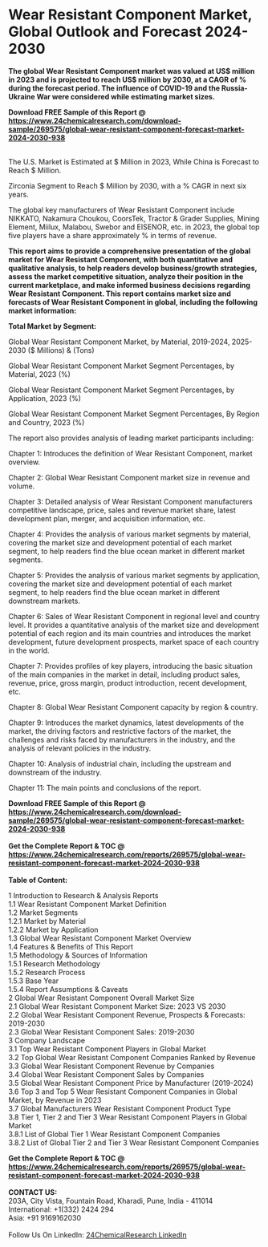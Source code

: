 <h1>Wear Resistant Component Market, Global Outlook and Forecast 2024-2030</h1><p><strong>The global Wear Resistant Component market was valued at US$ million in 2023 and is projected to reach US$ million by 2030, at a CAGR of % during the forecast period. The influence of COVID-19 and the Russia-Ukraine War were considered while estimating market sizes.</strong></p><p>
</p><p></p><div><b>Download FREE Sample of this Report @ 
            <a href="https://www.24chemicalresearch.com/download-sample/269575/global-wear-resistant-component-forecast-market-2024-2030-938">
            https://www.24chemicalresearch.com/download-sample/269575/global-wear-resistant-component-forecast-market-2024-2030-938</a></b></div><br><p>
The U.S. Market is Estimated at $ Million in 2023, While China is Forecast to Reach $ Million.</p><p>
Zirconia Segment to Reach $ Million by 2030, with a % CAGR in next six years.</p><p>
The global key manufacturers of Wear Resistant Component include NIKKATO, Nakamura Choukou, CoorsTek, Tractor &amp; Grader Supplies, Mining Element, Miilux, Malabou, Swebor and EISENOR, etc. in 2023, the global top five players have a share approximately % in terms of revenue.</p><p>
<strong>This report aims to provide a comprehensive presentation of the global market for Wear Resistant Component, with both quantitative and qualitative analysis, to help readers develop business/growth strategies, assess the market competitive situation, analyze their position in the current marketplace, and make informed business decisions regarding Wear Resistant Component. This report contains market size and forecasts of Wear Resistant Component in global, including the following market information:</strong></p><p>
</p><p>
<strong>Total Market by Segment:</strong></p><p>
Global Wear Resistant Component Market, by Material, 2019-2024, 2025-2030 ($ Millions) &amp; (Tons)</p><p>
Global Wear Resistant Component Market Segment Percentages, by Material, 2023 (%)</p><p>
</p><p>
Global Wear Resistant Component Market Segment Percentages, by Application, 2023 (%)</p><p>
</p><p>
Global Wear Resistant Component Market Segment Percentages, By Region and Country, 2023 (%)</p><p>
</p><p>
The report also provides analysis of leading market participants including:</p><p>
</p><p>
</p><p>
Chapter 1: Introduces the definition of Wear Resistant Component, market overview.</p><p>
Chapter 2: Global Wear Resistant Component market size in revenue and volume.</p><p>
Chapter 3: Detailed analysis of Wear Resistant Component manufacturers competitive landscape, price, sales and revenue market share, latest development plan, merger, and acquisition information, etc.</p><p>
Chapter 4: Provides the analysis of various market segments by material, covering the market size and development potential of each market segment, to help readers find the blue ocean market in different market segments.</p><p>
Chapter 5: Provides the analysis of various market segments by application, covering the market size and development potential of each market segment, to help readers find the blue ocean market in different downstream markets.</p><p>
Chapter 6: Sales of Wear Resistant Component in regional level and country level. It provides a quantitative analysis of the market size and development potential of each region and its main countries and introduces the market development, future development prospects, market space of each country in the world.</p><p>
Chapter 7: Provides profiles of key players, introducing the basic situation of the main companies in the market in detail, including product sales, revenue, price, gross margin, product introduction, recent development, etc.</p><p>
Chapter 8: Global Wear Resistant Component capacity by region &amp; country.</p><p>
Chapter 9: Introduces the market dynamics, latest developments of the market, the driving factors and restrictive factors of the market, the challenges and risks faced by manufacturers in the industry, and the analysis of relevant policies in the industry.</p><p>
Chapter 10: Analysis of industrial chain, including the upstream and downstream of the industry.</p><p>
Chapter 11: The main points and conclusions of the report.</p><div><b>Download FREE Sample of this Report @ 
            <a href="https://www.24chemicalresearch.com/download-sample/269575/global-wear-resistant-component-forecast-market-2024-2030-938">
            https://www.24chemicalresearch.com/download-sample/269575/global-wear-resistant-component-forecast-market-2024-2030-938</a></b></div><br><div><b>Get the Complete Report & TOC @ 
            <a href="https://www.24chemicalresearch.com/reports/269575/global-wear-resistant-component-forecast-market-2024-2030-938">
            https://www.24chemicalresearch.com/reports/269575/global-wear-resistant-component-forecast-market-2024-2030-938</a></b></div><br>
            <b>Table of Content:</b><p>1 Introduction to Research & Analysis Reports<br />
    1.1 Wear Resistant Component Market Definition<br />
    1.2 Market Segments<br />
        1.2.1 Market by Material<br />
        1.2.2 Market by Application<br />
    1.3 Global Wear Resistant Component Market Overview<br />
    1.4 Features & Benefits of This Report<br />
    1.5 Methodology & Sources of Information<br />
        1.5.1 Research Methodology<br />
        1.5.2 Research Process<br />
        1.5.3 Base Year<br />
        1.5.4 Report Assumptions & Caveats<br />
2 Global Wear Resistant Component Overall Market Size<br />
    2.1 Global Wear Resistant Component Market Size: 2023 VS 2030<br />
    2.2 Global Wear Resistant Component Revenue, Prospects & Forecasts: 2019-2030<br />
    2.3 Global Wear Resistant Component Sales: 2019-2030<br />
3 Company Landscape<br />
    3.1 Top Wear Resistant Component Players in Global Market<br />
    3.2 Top Global Wear Resistant Component Companies Ranked by Revenue<br />
    3.3 Global Wear Resistant Component Revenue by Companies<br />
    3.4 Global Wear Resistant Component Sales by Companies<br />
    3.5 Global Wear Resistant Component Price by Manufacturer (2019-2024)<br />
    3.6 Top 3 and Top 5 Wear Resistant Component Companies in Global Market, by Revenue in 2023<br />
    3.7 Global Manufacturers Wear Resistant Component Product Type<br />
    3.8 Tier 1, Tier 2 and Tier 3 Wear Resistant Component Players in Global Market<br />
        3.8.1 List of Global Tier 1 Wear Resistant Component Companies<br />
        3.8.2 List of Global Tier 2 and Tier 3 Wear Resistant Component Companies<br /></p><div><b>Get the Complete Report & TOC @ 
            <a href="https://www.24chemicalresearch.com/reports/269575/global-wear-resistant-component-forecast-market-2024-2030-938">
            https://www.24chemicalresearch.com/reports/269575/global-wear-resistant-component-forecast-market-2024-2030-938</a></b></div><br><b>CONTACT US:</b><br>
            203A, City Vista, Fountain Road, Kharadi, Pune, India - 411014<br>
            International: +1(332) 2424 294<br>
            Asia: +91 9169162030 <br><br>
            Follow Us On LinkedIn: <a href="https://www.linkedin.com/company/24chemicalresearch/">24ChemicalResearch LinkedIn</a>